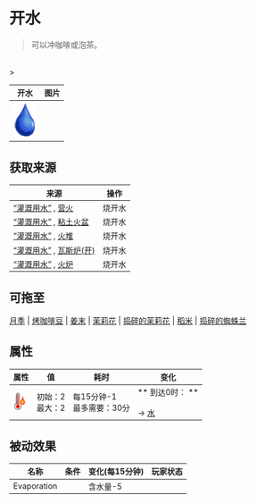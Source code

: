 # 开水  
> 可以冲咖啡或泡茶。  
<br>  
>   
  
  开水  |   图片   
 ----  |  ----:   
   |  <img decoding="async" src="Sprite/Thirst.png" href="a.md" style="max-width:300px;max-height:300px;">   
  
## 获取来源  
来源  |  操作  
----  |  ----  
[“灌溉用水”](tag_WaterFresh.md) , [营火](Campfire.md)  |  烧开水  
[“灌溉用水”](tag_WaterFresh.md) , [粘土火盆](ClayFirePit.md)  |  烧开水  
[“灌溉用水”](tag_WaterFresh.md) , [火堆](Fire.md)  |  烧开水  
[“灌溉用水”](tag_WaterFresh.md) , [瓦斯炉(开)](GasCookerOn.md)  |  烧开水  
[“灌溉用水”](tag_WaterFresh.md) , [火炉](Stove.md)  |  烧开水  
## 可拖至  
[月季](ChinaRoseFlowers.md) | [烤咖啡豆](CoffeeRoastedBeans.md) | [姜末](GingerGround.md) | [茉莉花](JasmineFlowers.md) | [捣碎的茉莉花](JasmineFlowersGround.md) | [稻米](RiceGrains.md) | [捣碎的蜘蛛兰](SpiderLilyGround.md)  
## 属性   
属性  |  值  |  耗时  |  变化  
----  |  ----  |  ----  |  ----  
<img decoding="async" src="Sprite/Hot.png" href="a.md" style="max-width:30px;max-height:30px;">  |  初始：2<br>最大：2  |  每15分钟-1<br>最多需要：30分  |  ** 到达0时： **<br><br>→ [水](LQ_Water.md)  
## 被动效果  
名称  |  条件  |  变化(每15分钟)  |  玩家状态  
----  |  ----  |  ----  |  ----  
Evaporation  |    |  含水量-5  |    
